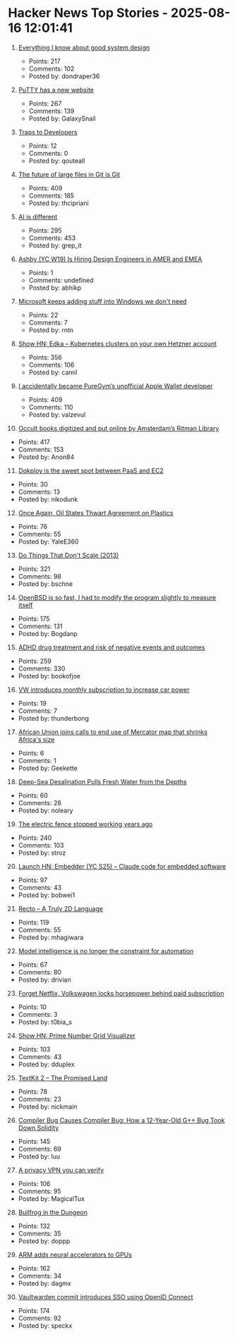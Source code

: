 # Hacker News Top Stories - 2025-08-16 12:01:41

1. [Everything I know about good system design](https://www.seangoedecke.com/good-system-design/)
   - Points: 217
   - Comments: 102
   - Posted by: dondraper36

2. [PuTTY has a new website](https://putty.software/)
   - Points: 267
   - Comments: 139
   - Posted by: GalaxySnail

3. [Traps to Developers](https://qouteall.fun/qouteall-blog/2025/Traps%20to%20Developers)
   - Points: 12
   - Comments: 0
   - Posted by: qouteall

4. [The future of large files in Git is Git](https://tylercipriani.com/blog/2025/08/15/git-lfs/)
   - Points: 409
   - Comments: 185
   - Posted by: thcipriani

5. [AI is different](https://www.antirez.com/news/155)
   - Points: 295
   - Comments: 453
   - Posted by: grep_it

6. [Ashby (YC W19) Is Hiring Design Engineers in AMER and EMEA](https://www.ashbyhq.com/careers?utm_source=hn&ashby_jid=579e9d03-0724-482b-a42a-8e5e80d73405)
   - Points: 1
   - Comments: undefined
   - Posted by: abhikp

7. [Microsoft keeps adding stuff into Windows we don't need](https://www.theregister.com/2025/08/16/microsoft_windows_features_help_productivity/)
   - Points: 22
   - Comments: 7
   - Posted by: rntn

8. [Show HN: Edka – Kubernetes clusters on your own Hetzner account](https://edka.io)
   - Points: 356
   - Comments: 106
   - Posted by: camil

9. [I accidentally became PureGym’s unofficial Apple Wallet developer](https://drobinin.com/posts/how-i-accidentally-became-puregyms-unofficial-apple-wallet-developer/)
   - Points: 409
   - Comments: 110
   - Posted by: valzevul

10. [Occult books digitized and put online by Amsterdam’s Ritman Library](https://www.openculture.com/2025/08/2178-occult-books-now-digitized-put-online.html)
   - Points: 417
   - Comments: 153
   - Posted by: Anon84

11. [Dokploy is the sweet spot between PaaS and EC2](https://nikodunk.com/2025-06-10-diy-serverless-(coreos-+-dokploy))
   - Points: 30
   - Comments: 13
   - Posted by: nikodunk

12. [Once Again, Oil States Thwart Agreement on Plastics](https://e360.yale.edu/digest/global-plastics-treaty)
   - Points: 76
   - Comments: 55
   - Posted by: YaleE360

13. [Do Things That Don't Scale (2013)](https://paulgraham.com/ds.html)
   - Points: 321
   - Comments: 98
   - Posted by: bschne

14. [OpenBSD is so fast, I had to modify the program slightly to measure itself](https://flak.tedunangst.com/post/is-OpenBSD-10x-faster-than-Linux)
   - Points: 175
   - Comments: 131
   - Posted by: Bogdanp

15. [ADHD drug treatment and risk of negative events and outcomes](https://www.bmj.com/content/390/bmj-2024-083658)
   - Points: 259
   - Comments: 330
   - Posted by: bookofjoe

16. [VW introduces monthly subscription to increase car power](https://www.bbc.com/news/articles/c62weyp4qqgo)
   - Points: 19
   - Comments: 7
   - Posted by: thunderbong

17. [African Union joins calls to end use of Mercator map that shrinks Africa's size](https://www.theguardian.com/world/2025/aug/15/african-union-true-size-world-map-replace-mercator-version)
   - Points: 6
   - Comments: 1
   - Posted by: Geekette

18. [Deep-Sea Desalination Pulls Fresh Water from the Depths](https://www.scientificamerican.com/article/deep-sea-desalination-pulls-drinking-water-from-the-depths/)
   - Points: 60
   - Comments: 28
   - Posted by: noleary

19. [The electric fence stopped working years ago](https://soonly.com/electric-fences/)
   - Points: 240
   - Comments: 103
   - Posted by: stroz

20. [Launch HN: Embedder (YC S25) – Claude code for embedded software](undefined)
   - Points: 97
   - Comments: 43
   - Posted by: bobwei1

21. [Recto – A Truly 2D Language](https://masatohagiwara.net/recto.html)
   - Points: 119
   - Comments: 55
   - Posted by: mhagiwara

22. [Model intelligence is no longer the constraint for automation](https://latentintent.substack.com/p/model-intelligence-is-no-longer-the)
   - Points: 67
   - Comments: 80
   - Posted by: drivian

23. [Forget Netflix, Volkswagen locks horsepower behind paid subscription](https://www.autoexpress.co.uk/volkswagen/367566/forget-netflix-volkswagen-locks-horsepower-behind-paid-subscription)
   - Points: 10
   - Comments: 3
   - Posted by: t0bia_s

24. [Show HN: Prime Number Grid Visualizer](https://enda.sh/primegrid/)
   - Points: 103
   - Comments: 43
   - Posted by: dduplex

25. [TextKit 2 – The Promised Land](https://blog.krzyzanowskim.com/2025/08/14/textkit-2-the-promised-land/)
   - Points: 78
   - Comments: 23
   - Posted by: nickmain

26. [Compiler Bug Causes Compiler Bug: How a 12-Year-Old G++ Bug Took Down Solidity](https://osec.io/blog/2025-08-11-compiler-bug-causes-compiler-bug/)
   - Points: 145
   - Comments: 69
   - Posted by: luu

27. [A privacy VPN you can verify](https://vp.net/l/en-US/blog/Don%27t-Trust-Verify)
   - Points: 106
   - Comments: 95
   - Posted by: MagicalTux

28. [Bullfrog in the Dungeon](https://www.filfre.net/2025/08/bullfrog-in-the-dungeon/)
   - Points: 132
   - Comments: 35
   - Posted by: doppp

29. [ARM adds neural accelerators to GPUs](https://newsroom.arm.com/news/arm-announces-arm-neural-technology)
   - Points: 162
   - Comments: 34
   - Posted by: dagmx

30. [Vaultwarden commit introduces SSO using OpenID Connect](https://github.com/dani-garcia/vaultwarden/pull/3899)
   - Points: 174
   - Comments: 92
   - Posted by: speckx

